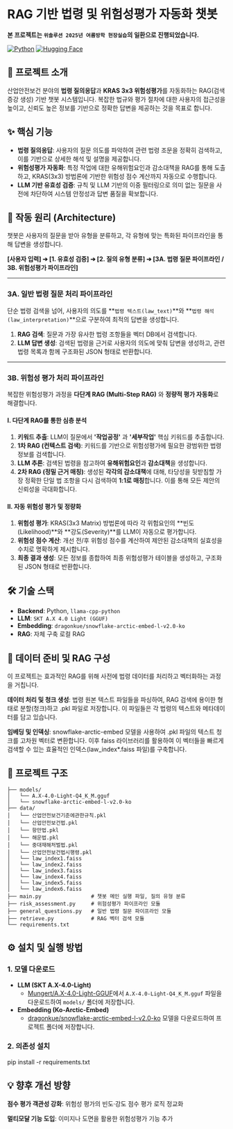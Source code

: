 # RAG 기반 법령 및 위험성평가 자동화 챗봇

**본 프로젝트는 `위솔루션 2025년 여름방학 현장실습`의 일환으로 진행되었습니다.**

[![Python](https://img.shields.io/badge/Python-3.10+-blue?style=for-the-badge&logo=python)](https://www.python.org/)
[![Hugging Face](https://img.shields.io/badge/🤗%20Hugging%20Face-Models-ffc83d?style=for-the-badge)](https://huggingface.co/)

## 🌟 프로젝트 소개

산업안전보건 분야의 **법령 질의응답**과 **KRAS 3x3 위험성평가**를 자동화하는 RAG(검색 증강 생성) 기반 챗봇 시스템입니다. 복잡한 법규와 평가 절차에 대한 사용자의 접근성을 높이고, 신뢰도 높은 정보를 기반으로 정확한 답변을 제공하는 것을 목표로 합니다.

## ✨ 핵심 기능

* **법령 질의응답**: 사용자의 질문 의도를 파악하여 관련 법령 조문을 정확히 검색하고, 이를 기반으로 상세한 해석 및 설명을 제공합니다.
* **위험성평가 자동화**: 특정 작업에 대한 유해위험요인과 감소대책을 RAG를 통해 도출하고, KRAS(3x3) 방법론에 기반한 위험성 점수 계산까지 자동으로 수행합니다.
* **LLM 기반 유효성 검증**: 규칙 및 LLM 기반의 이중 필터링으로 의미 없는 질문을 사전에 차단하여 시스템 안정성과 답변 품질을 확보합니다.

## 🚀 작동 원리 (Architecture)

챗봇은 사용자의 질문을 받아 유형을 분류하고, 각 유형에 맞는 특화된 파이프라인을 통해 답변을 생성합니다.

**[사용자 입력] ➔ [1. 유효성 검증] ➔ [2. 질의 유형 분류] ➔ [3A. 법령 질문 파이프라인 / 3B. 위험성평가 파이프라인]**

---

### **3A. 일반 법령 질문 처리 파이프라인**

단순 법령 검색을 넘어, 사용자의 의도를 **`법령 텍스트(law_text)`**와 **`법령 해석(law_interpretation)`**으로 구분하여 최적의 답변을 생성합니다.

1.  **RAG 검색**: 질문과 가장 유사한 법령 조항들을 벡터 DB에서 검색합니다.
2.  **LLM 답변 생성**: 검색된 법령을 근거로 사용자의 의도에 맞춰 답변을 생성하고, 관련 법령 목록과 함께 구조화된 JSON 형태로 반환합니다.

---

### **3B. 위험성 평가 처리 파이프라인**

복잡한 위험성평가 과정을 **다단계 RAG (Multi-Step RAG)** 와 **정량적 평가 자동화**로 해결합니다.

#### Ⅰ. 다단계 RAG를 통한 심층 분석

1.  **키워드 추출**: LLM이 질문에서 **'작업공정'** 과 **'세부작업'** 핵심 키워드를 추출합니다.
2.  **1차 RAG (컨텍스트 검색)**: 키워드를 기반으로 위험성평가에 필요한 광범위한 법령 정보를 검색합니다.
3.  **LLM 추론**: 검색된 법령을 참고하여 **유해위험요인**과 **감소대책**을 생성합니다.
4.  **2차 RAG (정밀 근거 매칭)**: 생성된 **각각의 감소대책**에 대해, 타당성을 뒷받침할 가장 정확한 단일 법 조항을 다시 검색하여 **1:1로 매칭**합니다. 이를 통해 모든 제안의 신뢰성을 극대화합니다.

#### Ⅱ. 자동 위험성 평가 및 정량화

1.  **위험성 평가**: KRAS(3x3 Matrix) 방법론에 따라 각 위험요인의 **빈도(Likelihood)**와 **강도(Severity)**를 LLM이 자동으로 평가합니다.
2.  **위험성 점수 계산**: 개선 전/후 위험성 점수를 계산하여 제안된 감소대책의 실효성을 수치로 명확하게 제시합니다.
3.  **최종 결과 생성**: 모든 정보를 종합하여 최종 위험성평가 테이블을 생성하고, 구조화된 JSON 형태로 반환합니다.

## 🛠️ 기술 스택

* **Backend**: Python, `llama-cpp-python`
* **LLM**: `SKT A.X 4.0 Light (GGUF)`
* **Embedding**: `dragonkue/snowflake-arctic-embed-l-v2.0-ko`
* **RAG**: 자체 구축 로컬 RAG

## 💾 데이터 준비 및 RAG 구성
이 프로젝트는 효과적인 RAG를 위해 사전에 법령 데이터를 처리하고 벡터화하는 과정을 거칩니다.

**데이터 처리 및 청크 생성**: 법령 원본 텍스트 파일들을 파싱하여, RAG 검색에 용이한 형태로 분할(청크)하고 .pkl 파일로 저장합니다. 이 파일들은 각 법령의 텍스트와 메타데이터를 담고 있습니다.

**임베딩 및 인덱싱**: snowflake-arctic-embed 모델을 사용하여 .pkl 파일의 텍스트 청크를 고차원 벡터로 변환합니다. 이후 faiss 라이브러리를 활용하여 이 벡터들을 빠르게 검색할 수 있는 효율적인 인덱스(law_index*.faiss 파일)를 구축합니다.


## 📂 프로젝트 구조
```
├── models/
│   └── A.X-4.0-Light-Q4_K_M.gguf
│   └── snowflake-arctic-embed-l-v2.0-ko
├── data/
│   └── 산업안전보건기준에관한규칙.pkl
│   └── 산업안전보건법.pkl
│   └── 항만법.pkl
│   └── 해운법.pkl
│   └── 중대재해처벌법.pkl
│   └── 산업안전보건법시행령.pkl
│   └── law_index1.faiss
│   └── law_index2.faiss
│   └── law_index3.faiss
│   └── law_index4.faiss
│   └── law_index5.faiss
│   └── law_index6.faiss
├── main.py                # 챗봇 메인 실행 파일, 질의 유형 분류
├── risk_assessment.py     # 위험성평가 파이프라인 모듈
├── general_questions.py   # 일반 법령 질문 파이프라인 모듈
├── retrieve.py            # RAG 벡터 검색 모듈
└── requirements.txt
```

## ⚙️ 설치 및 실행 방법

### 1. 모델 다운로드

* **LLM (SKT A.X-4.0-Light)**
    * [Mungert/A.X-4.0-Light-GGUF](https://huggingface.co/Mungert/A.X-4.0-Light-GGUF)에서 `A.X-4.0-Light-Q4_K_M.gguf` 파일을 다운로드하여 `models/` 폴더에 저장합니다.
* **Embedding (Ko-Arctic-Embed)**
    * [dragonkue/snowflake-arctic-embed-l-v2.0-ko](https://huggingface.co/dragonkue/snowflake-arctic-embed-l-v2.0-ko) 모델을 다운로드하여 프로젝트 폴더에 저장합니다.

### 2. 의존성 설치
pip install -r requirements.txt

## 💡 향후 개선 방향

**점수 평가 객관성 강화**: 위험성 평가의 빈도·강도 점수 평가 로직 정교화

**멀티모달 기능 도입**: 이미지나 도면을 활용한 위험성평가 기능 추가
